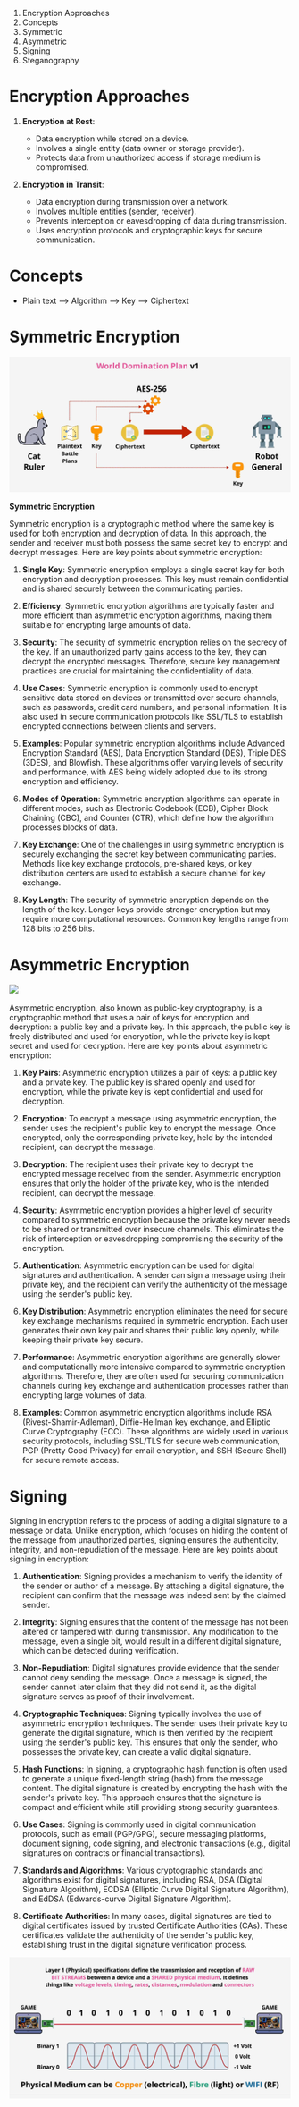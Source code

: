 1. Encryption Approaches
2. Concepts
3. Symmetric
4. Asymmetric
5. Signing
6. Steganography


# Encryption Approaches
1. **Encryption at Rest**:
   - Data encryption while stored on a device.
   - Involves a single entity (data owner or storage provider).
   - Protects data from unauthorized access if storage medium is compromised.

2. **Encryption in Transit**:
   - Data encryption during transmission over a network.
   - Involves multiple entities (sender, receiver).
   - Prevents interception or eavesdropping of data during transmission.
   - Uses encryption protocols and cryptographic keys for secure communication.

# Concepts
- Plain text --> Algorithm --> Key --> Ciphertext

# Symmetric Encryption

![](AWS/Cloud%20Solutions%20Architect/Personal%20Notes/Fundamentals/attachments/Screenshot%202024-03-08%20at%209.20.23%20PM.png)


**Symmetric Encryption**

Symmetric encryption is a cryptographic method where the same key is used for both encryption and decryption of data. In this approach, the sender and receiver must both possess the same secret key to encrypt and decrypt messages. Here are key points about symmetric encryption:

1. **Single Key**: Symmetric encryption employs a single secret key for both encryption and decryption processes. This key must remain confidential and is shared securely between the communicating parties.

2. **Efficiency**: Symmetric encryption algorithms are typically faster and more efficient than asymmetric encryption algorithms, making them suitable for encrypting large amounts of data.

3. **Security**: The security of symmetric encryption relies on the secrecy of the key. If an unauthorized party gains access to the key, they can decrypt the encrypted messages. Therefore, secure key management practices are crucial for maintaining the confidentiality of data.

4. **Use Cases**: Symmetric encryption is commonly used to encrypt sensitive data stored on devices or transmitted over secure channels, such as passwords, credit card numbers, and personal information. It is also used in secure communication protocols like SSL/TLS to establish encrypted connections between clients and servers.

5. **Examples**: Popular symmetric encryption algorithms include Advanced Encryption Standard (AES), Data Encryption Standard (DES), Triple DES (3DES), and Blowfish. These algorithms offer varying levels of security and performance, with AES being widely adopted due to its strong encryption and efficiency.

6. **Modes of Operation**: Symmetric encryption algorithms can operate in different modes, such as Electronic Codebook (ECB), Cipher Block Chaining (CBC), and Counter (CTR), which define how the algorithm processes blocks of data.

7. **Key Exchange**: One of the challenges in using symmetric encryption is securely exchanging the secret key between communicating parties. Methods like key exchange protocols, pre-shared keys, or key distribution centers are used to establish a secure channel for key exchange.

8. **Key Length**: The security of symmetric encryption depends on the length of the key. Longer keys provide stronger encryption but may require more computational resources. Common key lengths range from 128 bits to 256 bits.


# Asymmetric Encryption

![](Screenshot%202024-03-08%20at%209.24.19%20PM.png)

Asymmetric encryption, also known as public-key cryptography, is a cryptographic method that uses a pair of keys for encryption and decryption: a public key and a private key. In this approach, the public key is freely distributed and used for encryption, while the private key is kept secret and used for decryption. Here are key points about asymmetric encryption:

1. **Key Pairs**: Asymmetric encryption utilizes a pair of keys: a public key and a private key. The public key is shared openly and used for encryption, while the private key is kept confidential and used for decryption.

2. **Encryption**: To encrypt a message using asymmetric encryption, the sender uses the recipient's public key to encrypt the message. Once encrypted, only the corresponding private key, held by the intended recipient, can decrypt the message.

3. **Decryption**: The recipient uses their private key to decrypt the encrypted message received from the sender. Asymmetric encryption ensures that only the holder of the private key, who is the intended recipient, can decrypt the message.

4. **Security**: Asymmetric encryption provides a higher level of security compared to symmetric encryption because the private key never needs to be shared or transmitted over insecure channels. This eliminates the risk of interception or eavesdropping compromising the security of the encryption.

5. **Authentication**: Asymmetric encryption can be used for digital signatures and authentication. A sender can sign a message using their private key, and the recipient can verify the authenticity of the message using the sender's public key.

6. **Key Distribution**: Asymmetric encryption eliminates the need for secure key exchange mechanisms required in symmetric encryption. Each user generates their own key pair and shares their public key openly, while keeping their private key secure.

7. **Performance**: Asymmetric encryption algorithms are generally slower and computationally more intensive compared to symmetric encryption algorithms. Therefore, they are often used for securing communication channels during key exchange and authentication processes rather than encrypting large volumes of data.

8. **Examples**: Common asymmetric encryption algorithms include RSA (Rivest-Shamir-Adleman), Diffie-Hellman key exchange, and Elliptic Curve Cryptography (ECC). These algorithms are widely used in various security protocols, including SSL/TLS for secure web communication, PGP (Pretty Good Privacy) for email encryption, and SSH (Secure Shell) for secure remote access.

# Signing

Signing in encryption refers to the process of adding a digital signature to a message or data. Unlike encryption, which focuses on hiding the content of the message from unauthorized parties, signing ensures the authenticity, integrity, and non-repudiation of the message. Here are key points about signing in encryption:

1. **Authentication**: Signing provides a mechanism to verify the identity of the sender or author of a message. By attaching a digital signature, the recipient can confirm that the message was indeed sent by the claimed sender.
    
2. **Integrity**: Signing ensures that the content of the message has not been altered or tampered with during transmission. Any modification to the message, even a single bit, would result in a different digital signature, which can be detected during verification.
    
3. **Non-Repudiation**: Digital signatures provide evidence that the sender cannot deny sending the message. Once a message is signed, the sender cannot later claim that they did not send it, as the digital signature serves as proof of their involvement.
    
4. **Cryptographic Techniques**: Signing typically involves the use of asymmetric encryption techniques. The sender uses their private key to generate the digital signature, which is then verified by the recipient using the sender's public key. This ensures that only the sender, who possesses the private key, can create a valid digital signature.
    
5. **Hash Functions**: In signing, a cryptographic hash function is often used to generate a unique fixed-length string (hash) from the message content. The digital signature is created by encrypting the hash with the sender's private key. This approach ensures that the signature is compact and efficient while still providing strong security guarantees.
    
6. **Use Cases**: Signing is commonly used in digital communication protocols, such as email (PGP/GPG), secure messaging platforms, document signing, code signing, and electronic transactions (e.g., digital signatures on contracts or financial transactions).
    
7. **Standards and Algorithms**: Various cryptographic standards and algorithms exist for digital signatures, including RSA, DSA (Digital Signature Algorithm), ECDSA (Elliptic Curve Digital Signature Algorithm), and EdDSA (Edwards-curve Digital Signature Algorithm).
    
8. **Certificate Authorities**: In many cases, digital signatures are tied to digital certificates issued by trusted Certificate Authorities (CAs). These certificates validate the authenticity of the sender's public key, establishing trust in the digital signature verification process.

![](https://github.com/kunal5042/Software-Engineering/blob/main/AWS/Cloud%20Solutions%20Architect/Personal%20Notes/Fundamentals/attachments/Pasted%20image%2020240308214620.png)

